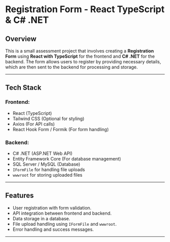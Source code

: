 # Registration Form - React TypeScript & C# .NET

## Overview

This is a small assessment project that involves creating a **Registration Form** using **React with TypeScript** for the frontend and **C# .NET** for the backend. The form allows users to register by providing necessary details, which are then sent to the backend for processing and storage.

---

## Tech Stack

### **Frontend:**
- React (TypeScript)
- Tailwind CSS (Optional for styling)
- Axios (For API calls)
- React Hook Form / Formik (For form handling)

### **Backend:**
- C# .NET (ASP.NET Web API)
- Entity Framework Core (For database management)
- SQL Server / MySQL (Database)
- `IFormFile` for handling file uploads
- `wwwroot` for storing uploaded files

---

## Features

- User registration with form validation.
- API integration between frontend and backend.
- Data storage in a database.
- File upload handling using `IFormFile` and `wwwroot`.
- Error handling and success messages.

---

